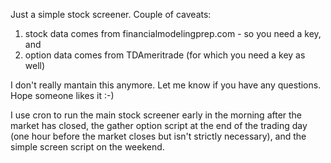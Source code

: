 Just a simple stock screener. Couple of caveats:
1) stock data comes from financialmodelingprep.com - so you need a key, and
2) option data comes from TDAmeritrade (for which you need a key as well)

I don't really mantain this anymore. Let me know if you have any questions. Hope someone likes it :-)

I use cron to run the main stock screener early in the morning after the market has closed, the gather option script at the end of the trading day (one hour before the market closes but isn't strictly necessary), and the simple screen script on the weekend.